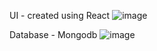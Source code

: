 UI - created using React
![image](https://github.com/Chandu-Vanam/MERN-Task-List/assets/106000035/e871c281-52f1-4c29-9447-955247d1cd3b)

Database - Mongodb
![image](https://github.com/Chandu-Vanam/MERN-Task-List/assets/106000035/710140e2-9ff4-489d-9607-41a62421018f)
